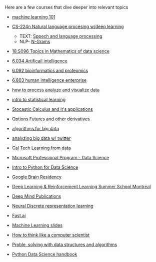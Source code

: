 Here are a few courses that dive deeper into relevant topics

- [machine learning 101](https://docs.google.com/presentation/d/1kSuQyW5DTnkVaZEjGYCkfOxvzCqGEFzWBy4e9Uedd9k/preview?slide=id.g168a3288f7_0_58)

- [CS-224n Natural language procesing w/deep learning](http://web.stanford.edu/class/cs224n/)
  - TEXT: [Sppech and language processing](https://web.stanford.edu/~jurafsky/slp3/ed3book.pdf)
  - NLP- [N-Grams](https://lagunita.stanford.edu/c4x/Engineering/CS-224N/asset/slp4.pdf)
  
- [18.S096 Topics in Mathematics of data science](https://ocw.mit.edu/courses/mathematics/18-s096-topics-in-mathematics-of-data-science-fall-2015/)

- [6.034 Artificail intelligence](https://ocw.mit.edu/courses/electrical-engineering-and-computer-science/6-034-artificial-intelligence-fall-2010/)

- [6.092 bioinformatics and proteomics](https://ocw.mit.edu/courses/electrical-engineering-and-computer-science/6-092-bioinformatics-and-proteomics-january-iap-2005/)

- [6.803 human intelligence enterprise](https://ocw.mit.edu/courses/electrical-engineering-and-computer-science/6-803-the-human-intelligence-enterprise-spring-2006/)

- [how to process analyze and visualize data](https://ocw.mit.edu/resources/res-6-009-how-to-process-analyze-and-visualize-data-january-iap-2012/)

- [intro to statistical learning](https://web.stanford.edu/~hastie/ElemStatLearn/)

- [Stocastic Calculus and it's applications](http://www.statslab.cam.ac.uk/~beresty/teach/StoCal/sc3.pdf)

- [Options Futures and other derivatives](http://polymer.bu.edu/hes/rp-hull12.pdf)

- [algorithms for big data](https://www.sketchingbigdata.org)

- [analyzing big data w/ twitter](http://blogs.ischool.berkeley.edu/i290-abdt-s12/)

- [Cal Tech Learning from data](https://work.caltech.edu/telecourse.html)

- [Microsoft Professional Program - Data Science](https://academy.microsoft.com/en-us/tracks/data-science)

- [Intro to Python for Data Science](https://www.datacamp.com/courses/intro-to-python-for-data-science)

- [Google Brain Residency](https://research.googleblog.com/2017/07/the-google-brain-residency-program-one.html)

- [Deep Learning & Reinforcement Learning Summer School Montreal](http://videolectures.net/deeplearning2017_montreal/)

- [Deep Mind Publications](https://deepmind.com/research/publications/)

- [Neural Discrete representation learning](https://arxiv.org/pdf/1711.00937.pdf)

- [Fast.ai](http://course.fast.ai/)

- [Machine Learning slides](https://d18ky98rnyall9.cloudfront.net/_974fa7509d583eabb592839f9716fe25_Lecture1.pdf?Expires=1513123200&Signature=CTnROtrqN~4mPNHjo~k81ao6h~35CZOIyCfw7z-b7vYqsZNrFIFX2jJlFun0v9coeG6DLZvi6tRExIkIYGMGMP4SsEe9E6XGckOPtNXo-XOqdE2Ojq0U6yH7LSCGUStJzHmBlzGboLIsAZpWV0GMofk~T7VD1D9eMQo0XhFIyjA_&Key-Pair-Id=APKAJLTNE6QMUY6HBC5A)

- [How to think like a computer scientist](http://interactivepython.org/runestone/static/thinkcspy/index.html)

- [Proble, solving with data structures and algorithms](http://interactivepython.org/runestone/static/pythonds/index.html)

- [Python Data Science handbook](https://jakevdp.github.io/PythonDataScienceHandbook/)
